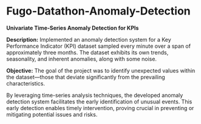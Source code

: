 # Fugo-Datathon-Anomaly-Detection

**Univariate Time-Series Anomaly Detection for KPIs**

**Description:** Implemented an anomaly detection system for a Key Performance Indicator (KPI) dataset sampled every minute over a span of approximately three months. The dataset exhibits its own trends, seasonality, and inherent anomalies, along with some noise.

**Objective:** The goal of the project was to identify unexpected values within the dataset—those that deviate significantly from the prevailing characteristics. 

By leveraging time-series analysis techniques, the developed anomaly detection system facilitates the early identification of unusual events. This early detection enables timely intervention, proving crucial in preventing or mitigating potential issues and risks.
